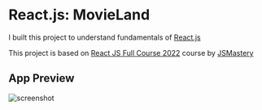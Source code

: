 # React.js: MovieLand 

I built this project to understand fundamentals of [React.js](https://reactjs.org/)

This project is based on [React JS Full Course 2022](https://www.youtube.com/watch?v=b9eMGE7QtTk&t=1293s&ab_channel=JavaScriptMastery) course by [JSMastery](https://www.jsmastery.pro/)

## App Preview
![screenshot](screenshots/page.png)
